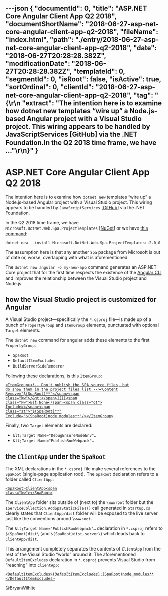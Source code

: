 ---json
{
  "documentId": 0,
  "title": "ASP.NET Core Angular Client App Q2 2018",
  "documentShortName": "2018-06-27-asp-net-core-angular-client-app-q2-2018",
  "fileName": "index.html",
  "path": "./entry/2018-06-27-asp-net-core-angular-client-app-q2-2018",
  "date": "2018-06-27T20:28:28.382Z",
  "modificationDate": "2018-06-27T20:28:28.382Z",
  "templateId": 0,
  "segmentId": 0,
  "isRoot": false,
  "isActive": true,
  "sortOrdinal": 0,
  "clientId": "2018-06-27-asp-net-core-angular-client-app-q2-2018",
  "tag": "{\r\n  \"extract\": \"The intention here is to examine how dotnet new templates “wire up” a Node.js-based Angular project with a Visual Studio project. This wiring appears to be handled by JavaScriptServices [GitHub] via the .NET Foundation.In the Q2 2018 time frame, we have ...\"\r\n}"
}
---

# ASP.NET Core Angular Client App Q2 2018

The intention here is to examine how `dotnet new` templates “wire up” a Node.js-based Angular project with a Visual Studio project. This wiring appears to be handled by `JavaScriptServices` [[GitHub](https://github.com/aspnet/javascriptservices)] via the .NET Foundation.

In the Q2 2018 time frame, we have `Microsoft.DotNet.Web.Spa.ProjectTemplates` [[NuGet](https://www.nuget.org/packages/Microsoft.DotNet.Web.Spa.ProjectTemplates/)] or we have [this command](https://docs.microsoft.com/en-us/aspnet/core/spa/index?view=aspnetcore-2.1#installation):

`dotnet new --install Microsoft.DotNet.Web.Spa.ProjectTemplates::2.0.0`

The assumption here is that any another `Spa` package from Microsoft is out of date or, worse, overlapping with what is aforementioned.

The `dotnet new angular -o my-new-app` command generates an ASP.NET Core project that for the first time respects the existence of the [Angular CLI](https://docs.microsoft.com/en-us/aspnet/core/spa/angular?view=aspnetcore-2.1&tabs=visual-studio#run-ng-commands) and improves the relationship between the Visual Studio project and Node.js.

## how the Visual Studio project is customized for Angular

A Visual Studio project—specifically the `*.csproj` file—is made up of a bunch of `PropertyGroup` and `ItemGroup` elements, punctuated with optional `Target` elements.

The `dotnet new` command for angular adds these elements to the first `PropertyGroup`:

* `SpaRoot`
* `DefaultItemExcludes`
* `BuildServerSideRenderer`

Following these declarations, is this `ItemGroup`:

<div class="sourceCode" id="cb2">

<code class="sourceCode xml">[<span class="kw">&lt;ItemGroup&gt;</span>]()[<span class="co">&lt;!-- Don't publish the SPA source files, but do show them in the project files list --&gt;</span>]()[<span class="kw">&lt;Content</span><span class="ot"> Remove=</span><span class="st">"$(SpaRoot)**"</span><span class="kw">/&gt;</span>]()[<span class="kw">&lt;None</span><span class="ot"> Include=</span><span class="st">"$(SpaRoot)**"</span><span class="ot"> Exclude=</span><span class="st">"$(SpaRoot)node_modules\**"</span><span class="kw">/&gt;</span>]()[<span class="kw">&lt;/ItemGroup&gt;</span>]()</code>

</div>

Finally, two `Target` elements are declared:

* `&lt;Target Name="DebugEnsureNodeEnv"…`
* `&lt;Target Name="PublishRunWebpack"…`

## the `ClientApp` under the `SpaRoot`

The XML declarations in the `*.csproj` file make several references to the `SpaRoot` (single-page application root). The `SpaRoot` declaration refers to a folder called `ClientApp`:

<div class="sourceCode" id="cb3">

<code class="sourceCode xml">[<span class="kw">&lt;SpaRoot&gt;</span>ClientApp\<span class="kw">&lt;/SpaRoot&gt;</span>]()</code>

</div>

The `ClientApp` folder sits outside of (next to) the `\wwwroot` folder but the `IServiceCollection.AddSpaStaticFiles()` call generated in `Startup.cs` clearly states that `ClientApp/dist` folder will be exposed to the live server just like the conventions around `\wwwroot`.

The `&lt;Target Name="PublishRunWebpack"…` declaration in `*.csproj` refers to `$(SpaRoot)dist\` (and `$(SpaRoot)dist-server\`) which leads back to `ClientApp/dist`.

This arrangement completely separates the contents of `ClientApp` from the rest of the Visual Studio “world” around it. The aforementioned `DefaultItemExcludes` declaration in `*.csproj` prevents Visual Studio from “reaching” into `ClientApp`:

<div class="sourceCode" id="cb4">

<code class="sourceCode xml">[<span class="kw">&lt;DefaultItemExcludes&gt;</span>$(DefaultItemExcludes);$(SpaRoot)node_modules\**<span class="kw">&lt;/DefaultItemExcludes&gt;</span>]()</code>

</div>

@[BryanWilhite](https://twitter.com/BryanWilhite)
